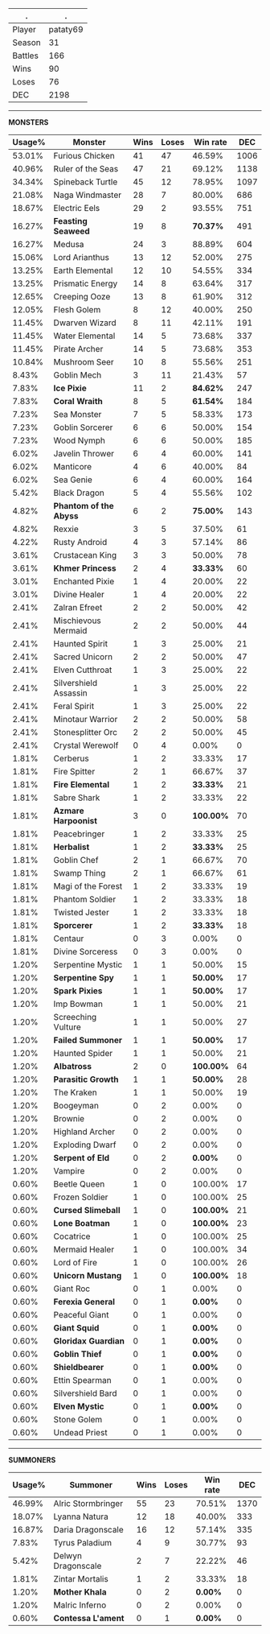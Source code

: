 .|.
|-|-
Player|pataty69
Season|31
Battles|166
Wins|90
Loses|76
DEC|2198

---
**MONSTERS**

Usage%|Monster|Wins|Loses|Win rate|DEC|
-|-|-|-|-|-|
53.01%|Furious Chicken|41|47|46.59%|1006|
40.96%|Ruler of the Seas|47|21|69.12%|1138|
34.34%|Spineback Turtle|45|12|78.95%|1097|
21.08%|Naga Windmaster|28|7|80.00%|686|
18.67%|Electric Eels|29|2|93.55%|751|
16.27%|**Feasting Seaweed**|19|8|**70.37%**|491|
16.27%|Medusa|24|3|88.89%|604|
15.06%|Lord Arianthus|13|12|52.00%|275|
13.25%|Earth Elemental|12|10|54.55%|334|
13.25%|Prismatic Energy|14|8|63.64%|317|
12.65%|Creeping Ooze|13|8|61.90%|312|
12.05%|Flesh Golem|8|12|40.00%|250|
11.45%|Dwarven Wizard|8|11|42.11%|191|
11.45%|Water Elemental|14|5|73.68%|337|
11.45%|Pirate Archer|14|5|73.68%|353|
10.84%|Mushroom Seer|10|8|55.56%|251|
8.43%|Goblin Mech|3|11|21.43%|57|
7.83%|**Ice Pixie**|11|2|**84.62%**|247|
7.83%|**Coral Wraith**|8|5|**61.54%**|184|
7.23%|Sea Monster|7|5|58.33%|173|
7.23%|Goblin Sorcerer|6|6|50.00%|154|
7.23%|Wood Nymph|6|6|50.00%|185|
6.02%|Javelin Thrower|6|4|60.00%|141|
6.02%|Manticore|4|6|40.00%|84|
6.02%|Sea Genie|6|4|60.00%|164|
5.42%|Black Dragon|5|4|55.56%|102|
4.82%|**Phantom of the Abyss**|6|2|**75.00%**|143|
4.82%|Rexxie|3|5|37.50%|61|
4.22%|Rusty Android|4|3|57.14%|86|
3.61%|Crustacean King|3|3|50.00%|78|
3.61%|**Khmer Princess**|2|4|**33.33%**|60|
3.01%|Enchanted Pixie|1|4|20.00%|22|
3.01%|Divine Healer|1|4|20.00%|22|
2.41%|Zalran Efreet|2|2|50.00%|42|
2.41%|Mischievous Mermaid|2|2|50.00%|44|
2.41%|Haunted Spirit|1|3|25.00%|21|
2.41%|Sacred Unicorn|2|2|50.00%|47|
2.41%|Elven Cutthroat|1|3|25.00%|22|
2.41%|Silvershield Assassin|1|3|25.00%|22|
2.41%|Feral Spirit|1|3|25.00%|22|
2.41%|Minotaur Warrior|2|2|50.00%|58|
2.41%|Stonesplitter Orc|2|2|50.00%|45|
2.41%|Crystal Werewolf|0|4|0.00%|0|
1.81%|Cerberus|1|2|33.33%|17|
1.81%|Fire Spitter|2|1|66.67%|37|
1.81%|**Fire Elemental**|1|2|**33.33%**|21|
1.81%|Sabre Shark|1|2|33.33%|22|
1.81%|**Azmare Harpoonist**|3|0|**100.00%**|70|
1.81%|Peacebringer|1|2|33.33%|25|
1.81%|**Herbalist**|1|2|**33.33%**|25|
1.81%|Goblin Chef|2|1|66.67%|70|
1.81%|Swamp Thing|2|1|66.67%|61|
1.81%|Magi of the Forest|1|2|33.33%|19|
1.81%|Phantom Soldier|1|2|33.33%|18|
1.81%|Twisted Jester|1|2|33.33%|18|
1.81%|**Sporcerer**|1|2|**33.33%**|18|
1.81%|Centaur|0|3|0.00%|0|
1.81%|Divine Sorceress|0|3|0.00%|0|
1.20%|Serpentine Mystic|1|1|50.00%|15|
1.20%|**Serpentine Spy**|1|1|**50.00%**|17|
1.20%|**Spark Pixies**|1|1|**50.00%**|17|
1.20%|Imp Bowman|1|1|50.00%|21|
1.20%|Screeching Vulture|1|1|50.00%|27|
1.20%|**Failed Summoner**|1|1|**50.00%**|17|
1.20%|Haunted Spider|1|1|50.00%|21|
1.20%|**Albatross**|2|0|**100.00%**|64|
1.20%|**Parasitic Growth**|1|1|**50.00%**|28|
1.20%|The Kraken|1|1|50.00%|19|
1.20%|Boogeyman|0|2|0.00%|0|
1.20%|Brownie|0|2|0.00%|0|
1.20%|Highland Archer|0|2|0.00%|0|
1.20%|Exploding Dwarf|0|2|0.00%|0|
1.20%|**Serpent of Eld**|0|2|**0.00%**|0|
1.20%|Vampire|0|2|0.00%|0|
0.60%|Beetle Queen|1|0|100.00%|17|
0.60%|Frozen Soldier|1|0|100.00%|25|
0.60%|**Cursed Slimeball**|1|0|**100.00%**|21|
0.60%|**Lone Boatman**|1|0|**100.00%**|23|
0.60%|Cocatrice|1|0|100.00%|25|
0.60%|Mermaid Healer|1|0|100.00%|34|
0.60%|Lord of Fire|1|0|100.00%|26|
0.60%|**Unicorn Mustang**|1|0|**100.00%**|18|
0.60%|Giant Roc|0|1|0.00%|0|
0.60%|**Ferexia General**|0|1|**0.00%**|0|
0.60%|Peaceful Giant|0|1|0.00%|0|
0.60%|**Giant Squid**|0|1|**0.00%**|0|
0.60%|**Gloridax Guardian**|0|1|**0.00%**|0|
0.60%|**Goblin Thief**|0|1|**0.00%**|0|
0.60%|**Shieldbearer**|0|1|**0.00%**|0|
0.60%|Ettin Spearman|0|1|0.00%|0|
0.60%|Silvershield Bard|0|1|0.00%|0|
0.60%|**Elven Mystic**|0|1|**0.00%**|0|
0.60%|Stone Golem|0|1|0.00%|0|
0.60%|Undead Priest|0|1|0.00%|0|

---
**SUMMONERS**

Usage%|Summoner|Wins|Loses|Win rate|DEC|
-|-|-|-|-|-|
46.99%|Alric Stormbringer|55|23|70.51%|1370|
18.07%|Lyanna Natura|12|18|40.00%|333|
16.87%|Daria Dragonscale|16|12|57.14%|335|
7.83%|Tyrus Paladium|4|9|30.77%|93|
5.42%|Delwyn Dragonscale|2|7|22.22%|46|
1.81%|Zintar Mortalis|1|2|33.33%|18|
1.20%|**Mother Khala**|0|2|**0.00%**|0|
1.20%|Malric Inferno|0|2|0.00%|0|
0.60%|**Contessa L'ament**|0|1|**0.00%**|0|
